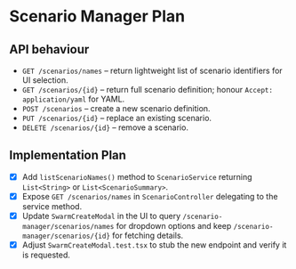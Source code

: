 # Scenario Manager Plan

## API behaviour
- `GET /scenarios/names` – return lightweight list of scenario identifiers for UI selection.
- `GET /scenarios/{id}` – return full scenario definition; honour `Accept: application/yaml` for YAML.
- `POST /scenarios` – create a new scenario definition.
- `PUT /scenarios/{id}` – replace an existing scenario.
- `DELETE /scenarios/{id}` – remove a scenario.

## Implementation Plan
- [x] Add `listScenarioNames()` method to `ScenarioService` returning `List<String>` or `List<ScenarioSummary>`.
- [x] Expose `GET /scenarios/names` in `ScenarioController` delegating to the service method.
- [x] Update `SwarmCreateModal` in the UI to query `/scenario-manager/scenarios/names` for dropdown options and keep `/scenario-manager/scenarios/{id}` for fetching details.
- [x] Adjust `SwarmCreateModal.test.tsx` to stub the new endpoint and verify it is requested.
